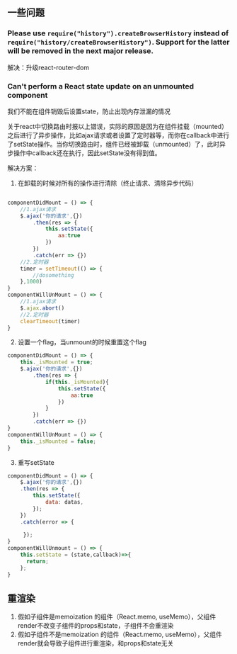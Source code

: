 ## 一些问题

### Please use `require("history").createBrowserHistory` instead of `require("history/createBrowserHistory")`. Support for the latter will be removed in the next major release.
解决：升级react-router-dom


### Can't perform a React state update on an unmounted component
我们不能在组件销毁后设置state，防止出现内存泄漏的情况

关于react中切换路由时报以上错误，实际的原因是因为在组件挂载（mounted）之后进行了异步操作，比如ajax请求或者设置了定时器等，而你在callback中进行了setState操作。当你切换路由时，组件已经被卸载（unmounted）了，此时异步操作中callback还在执行，因此setState没有得到值。

解决方案：
1. 在卸载的时候对所有的操作进行清除（终止请求、清除异步代码）
```js

componentDidMount = () => {
    //1.ajax请求
    $.ajax('你的请求',{})
        .then(res => {
            this.setState({
                aa:true
            })
        })
        .catch(err => {})
    //2.定时器
    timer = setTimeout(() => {
        //dosomething
    },1000)
}
componentWillUnMount = () => {
    //1.ajax请求
    $.ajax.abort()
    //2.定时器
    clearTimeout(timer)
}
```

2. 设置一个flag，当unmount的时候重置这个flag
```js
componentDidMount = () => {
    this._isMounted = true;
    $.ajax('你的请求',{})
        .then(res => {
            if(this._isMounted){
                this.setState({
                    aa:true
                })
            }
        })
        .catch(err => {})
}
componentWillUnMount = () => {
    this._isMounted = false;
}
```

3. 重写setState
```js
componentDidMount = () => {
    $.ajax('你的请求',{})
    .then(res => {
        this.setState({
            data: datas,
        });
    })
    .catch(error => {
 
     });
}
componentWillUnmount = () => {
    this.setState = (state,callback)=>{
      return;
    };
}
```

## 重渲染

1. 假如子组件是memoization 的组件（React.memo, useMemo），父组件render不改变子组件的props和state，子组件不会重渲染
1. 假如子组件不是memoization 的组件（React.memo, useMemo），父组件render就会导致子组件进行重渲染，和props和state无关